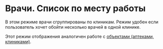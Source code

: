 # Врачи. Список по месту работы

В этом режиме врачи сгруппированы по клиникам.
Режим удобен если пользователь хочет обойти несколько врачей в одной клинике.

Этот режим отображения аналогичен работе с [объектами (аптеками, клиниками)](rep-planning-central-block-objects.html).
